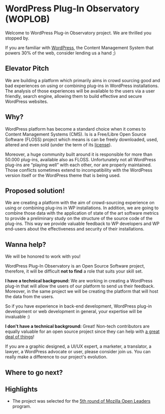 # WordPress Plug-In Observatory (WOPLOB)

Welcome to WordPress Plug-in Observatory project. We are thrilled you stopped by. 

If you are familiar with [WordPress](http://www.wordpress.org), the Content Management System that powers 30% of the web, consider lending us a hand ;)

## Elevator Pitch

We are building a platform which primarily aims in crowd sourcing good and bad experiences on using or combining plug-ins in WordPress installations. The analysis of those experiences will be available to the users via a user friendly, search engine, allowing them to build effective and secure WordPress websites.


## Why?

WordPress platform has become a standard choice when it comes to Content Management Systems (CMS). Is is a Free/Libre Open Source Software (FLOSS) project which means is can be freely downloaded, used, altered and even sold (under the term of its [license](https://wordpress.org/about/license/)).

Moreover, a huge community built around it is responsible for more than 50.000 plug-ins, available also as FLOSS. Unfortunately not all WordPress plug-ins are “playing well” with each other, nor are properly maintained. Those conflicts sometimes extend to incompatibility with the WordPress version itself or the WordPress theme that is being used.

## Proposed solution!

We are creating a platform with the aim of crowd-sourcing experience on using or combining plug-ins in WP installations. In addition, we are going to combine those data with the application of state of the art software metrics to provide a preliminary study on the structure of the source code of the plug-ins. This way we provide valuable feedback to WP developers and WP end-users about the effectiveness and security of their installations. 


## Wanna help?

We will be honored to work with you! 

WordPress Plug-In Observatory is an Open Source Software project, therefore, it will be difficult __not to find__ a role that suits your skill set.

**I __have__ a technical background:** We are working in creating a WordPress plug-in that will allow the users of our platform to send us their feedback. Moreover, in the same project we will be creating the platform that will host the data from the users. 

So if you have experience in back-end development, WordPress plug-in development or web development in general, your expertise will be invaluable :)

**I __don't__ have a technical background:** Great! Non-tech contributors are equally valuable for an open source project since they can help with [a great deal of things](https://opensource.com/life/16/1/8-ways-contribute-open-source-without-writing-code)! 

If you are a graphic designed, a UI/UX expert, a marketer, a translator, a lawyer, a WordPress advocate or user, please consider join us. You can really make a difference to our project's evolution.


## Where to go next?



## Highlights

- The project was selected for the [5th round of Mozilla Open Leaders](https://mozilla.github.io/leadership-training/round-5/projects/#wordpress-plugin-observatory) program.